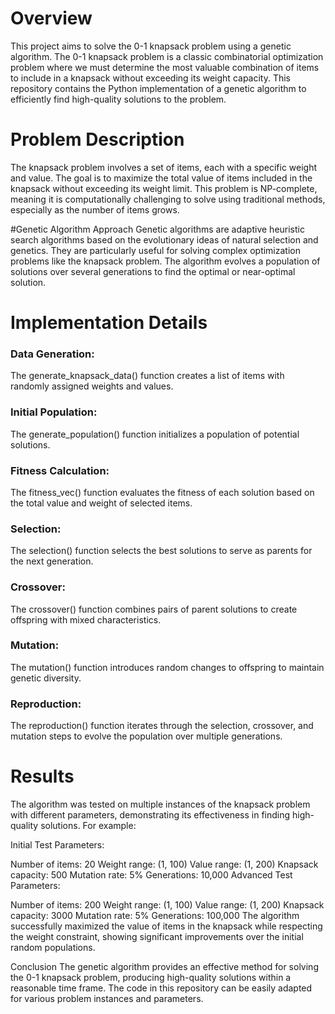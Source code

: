 # Overview
This project aims to solve the 0-1 knapsack problem using a genetic algorithm. The 0-1 knapsack problem is a classic combinatorial optimization problem where we must determine the most valuable combination of items to include in a knapsack without exceeding its weight capacity. This repository contains the Python implementation of a genetic algorithm to efficiently find high-quality solutions to the problem.

# Problem Description
The knapsack problem involves a set of items, each with a specific weight and value. The goal is to maximize the total value of items included in the knapsack without exceeding its weight limit. This problem is NP-complete, meaning it is computationally challenging to solve using traditional methods, especially as the number of items grows.

#Genetic Algorithm Approach
Genetic algorithms are adaptive heuristic search algorithms based on the evolutionary ideas of natural selection and genetics. They are particularly useful for solving complex optimization problems like the knapsack problem. The algorithm evolves a population of solutions over several generations to find the optimal or near-optimal solution.

# Implementation Details
### Data Generation:
The generate_knapsack_data() function creates a list of items with randomly assigned weights and values. 
### Initial Population:
The generate_population() function initializes a population of potential solutions.
### Fitness Calculation:
The fitness_vec() function evaluates the fitness of each solution based on the total value and weight of selected items.
### Selection:
The selection() function selects the best solutions to serve as parents for the next generation. 
### Crossover:
The crossover() function combines pairs of parent solutions to create offspring with mixed characteristics.
### Mutation:
The mutation() function introduces random changes to offspring to maintain genetic diversity. 
### Reproduction:
The reproduction() function iterates through the selection, crossover, and mutation steps to evolve the population over multiple generations.
# Results
The algorithm was tested on multiple instances of the knapsack problem with different parameters, demonstrating its effectiveness in finding high-quality solutions. For example:

Initial Test Parameters:

Number of items: 20 Weight range: (1, 100) Value range: (1, 200) Knapsack capacity: 500 Mutation rate: 5% Generations: 10,000 Advanced Test Parameters:

Number of items: 200 Weight range: (1, 100) Value range: (1, 200) Knapsack capacity: 3000 Mutation rate: 5% Generations: 100,000 The algorithm successfully maximized the value of items in the knapsack while respecting the weight constraint, showing significant improvements over the initial random populations.

Conclusion The genetic algorithm provides an effective method for solving the 0-1 knapsack problem, producing high-quality solutions within a reasonable time frame. The code in this repository can be easily adapted for various problem instances and parameters.
